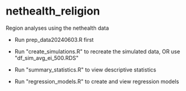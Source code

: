 # nethealth_religion
Region analyses using the nethealth data

- Run prep_data20240603.R first

- Run "create_simulations.R" to recreate the simulated data,
  OR use "df_sim_avg_ei_500.RDS"

- Run "summary_statistics.R" to view descriptive statistics

- Run "regression_models.R" to create and view regression models
